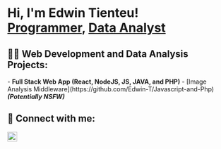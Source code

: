 <h1>Hi, I'm Edwin Tienteu! <br/><a href="https://github.com/joshmadakor1">Programmer</a>, <a href="https://www.linkedin.com/in/joshmadakor/">Data Analyst</a>

<h2>👨‍💻 Web Development and Data Analysis Projects:</h2>
- <b>Full Stack Web App (React, NodeJS, JS, JAVA, and PHP)</b>
  - [Image Analysis Middleware](https://github.com/Edwin-T/Javascript-and-Php) <b><i>(Potentially NSFW)</b></i>

<h2> 🤳 Connect with me:</h2>

[<img align="left" alt="Edwin Tienteu | LinkedIn" width="22px" src="https://cdn.jsdelivr.net/npm/simple-icons@v3/icons/linkedin.svg" />][linkedin]


[linkedin]: https://www.linkedin.com/in/edwin-tienteu-7994bb287/

<!--
**joshmadakor1/joshmadakor1** is a ✨ _special_ ✨ repository because its `README.md` (this file) appears on your GitHub profile.

Here are some ideas to get you started:

- 🔭 I’m currently working on ...
- 🌱 I’m currently learning ...
- 👯 I’m looking to collaborate on ...
- 🤔 I’m looking for help with ...
- 💬 Ask me about ...
- 📫 How to reach me: ...
- 😄 Pronouns: ...
- ⚡ Fun fact: ...
-->


